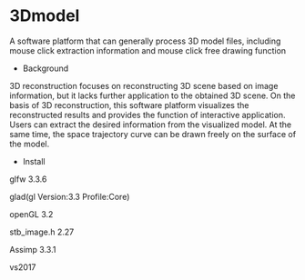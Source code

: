 # 3Dmodel
A software platform that can generally process 3D model files, including mouse click extraction information and mouse click free drawing function

- Background

3D reconstruction focuses on reconstructing 3D scene based on image information, but it lacks further application to the obtained 3D scene. On the basis of 3D reconstruction, this software platform visualizes the reconstructed results and provides the function of interactive application. Users can extract the desired information from the visualized model. At the same time, the space trajectory curve can be drawn freely on the surface of the model.


- Install

glfw 3.3.6

glad(gl Version:3.3  Profile:Core)

openGL 3.2

stb_image.h 2.27

Assimp 3.3.1

vs2017

